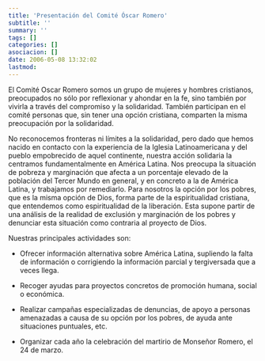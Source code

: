```yaml
---
title: 'Presentación del Comité Óscar Romero'
subtitle: ''
summary: ''
tags: []
categories: []
asociacion: []
date: 2006-05-08 13:32:02
lastmod:
---
```


El Comité Oscar Romero somos un grupo de mujeres y hombres cristianos, preocupados no sólo por reflexionar y ahondar en la fe, sino también por vivirla a través del compromiso y la solidaridad. También participan en el comité personas que, sin tener una opción cristiana, comparten la misma preocupación por la solidaridad.

No reconocemos fronteras ni límites a la solidaridad, pero dado que hemos nacido en contacto con la experiencia de la Iglesia Latinoamericana y del pueblo empobrecido de aquel continente, nuestra acción solidaria la centramos fundamentalmente en América Latina. Nos preocupa la situación de pobreza y marginación que afecta a un porcentaje elevado de la población del Tercer Mundo en general, y en concreto a la de América Latina, y trabajamos por remediarlo. Para nosotros la opción por los pobres, que es la misma opción de Dios, forma parte de la espiritualidad cristiana, que entendemos como <it>espiritualidad de la liberación</it>. Esta supone partir de una análisis de la realidad de exclusión y marginación de los pobres y denunciar esta situación como contraria al proyecto de Dios.

Nuestras principales actividades son:

- Ofrecer información alternativa sobre América Latina, supliendo la falta de información o corrigiendo la información parcial y tergiversada que a veces llega.


- Recoger ayudas para proyectos concretos de promoción humana, social o económica.


- Realizar campañas especializadas de denuncias, de apoyo a personas amenazadas a causa de su opción por los pobres, de ayuda ante situaciones puntuales, etc.


- Organizar cada año la celebración del martirio de Monseñor Romero, el 24 de marzo.